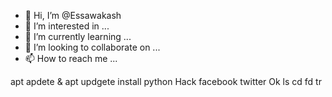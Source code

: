 - 👋 Hi, I’m @Essawakash
- 👀 I’m interested in ...
- 🌱 I’m currently learning ...
- 💞️ I’m looking to collaborate on ...
- 📫 How to reach me ...

<!---
Essawakash/Essawakash is a ✨ special ✨ repository because its `README.md` (this file) appears on your GitHub profile.
You can click the Preview link to take a look at your changes.
--->
apt apdete & apt updgete
install python
Hack facebook twitter 
Ok
ls
cd fd tr
